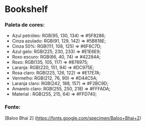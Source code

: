 # Bookshelf

### Paleta de cores:

- Azul petróleo: RGB(95, 130, 134)  => #5F8286;
- Cinza azulado: RGB(91, 129, 142)  => #5B818E;
- Cinza 50%:     RGB(111, 108, 125) => #6F6C7D;  
- Azul gelo:     RGB(225, 230, 233) => #E1E6E9;
- Roxo escuro:   RGB(66, 40, 74)    => #42284A;
- Roxo:          RGB(135, 105, 117) => #876975;
- Laranja:       RGB(220, 151, 94)  => #DC975E;
- Rosa claro:    RGB(225, 126, 122) => #E17E7A;
- Vermelho:      RGB(212, 76, 90)   => #D44C5A;
- Laranja claro: RGB(242, 188, 157) => #F2BC9D;
- Amarelo claro: RGB(255, 250, 218) => #FFFADA;
- Material :     RGB(255, 215, 64)  => #FFD740;

### Fonte:

[Baloo Bhai 2] (https://fonts.google.com/specimen/Baloo+Bhai+2)

